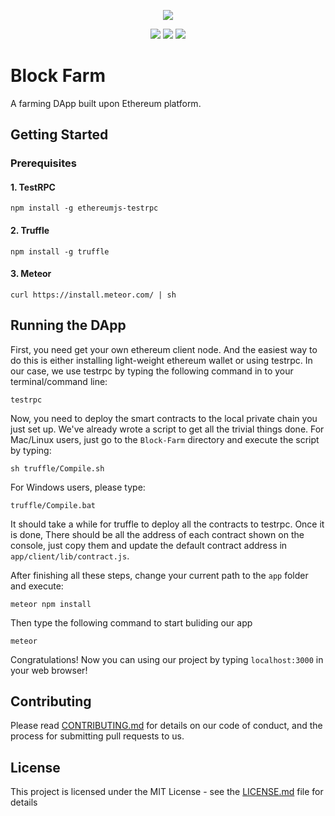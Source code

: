 <p align=center>
<img src="https://github.com/johnhckuo/Block-Farm/blob/master/app/public/img/BlockFarm.png?raw=true">
</p>
<p align=center>
<a target="_blank" href="https://opensource.org/licenses/MIT" title="License: MIT"><img src="https://img.shields.io/badge/License-MIT-blue.svg"></a>
<a target="_blank" href="http://makeapullrequest.com" title="PRs Welcome"><img src="https://img.shields.io/badge/PRs-welcome-brightgreen.svg"></a>
<a target="_blank" href="https://gitter.im/Block-Farm/Support" title="Gitter chat"><img src="https://img.shields.io/badge/gitter-join%20chat%20%E2%86%92-brightgreen.svg"></a>
</p> 

# Block Farm   

A farming DApp built upon Ethereum platform.

## Getting Started

### Prerequisites

#### 1. TestRPC
```
npm install -g ethereumjs-testrpc 
```

#### 2. Truffle
```
npm install -g truffle 
```

#### 3. Meteor
```
curl https://install.meteor.com/ | sh
```

## Running the DApp

First, you need get your own ethereum client node. And the easiest way to do this is either installing light-weight ethereum wallet or using testrpc. In our case, we use testrpc by typing the following command in to your terminal/command line:
```
testrpc
```
Now, you need to deploy the smart contracts to the local private chain you just set up. We've already wrote a script to get all the trivial things done. For Mac/Linux users, just go to the `Block-Farm` directory and execute the script by typing:
```
sh truffle/Compile.sh
```
For Windows users, please type:
```
truffle/Compile.bat
```
It should take a while for truffle to deploy all the contracts to testrpc. Once it is done, There should be all the address of each contract shown on the console, just copy them and update the default contract address in `app/client/lib/contract.js`.

After finishing all these steps, change your current path to the `app` folder and execute:
```
meteor npm install
```
Then type the following command to start buliding our app
```
meteor
```
Congratulations! Now you can using our project by typing `localhost:3000` in your web browser!

## Contributing

Please read [CONTRIBUTING.md](https://gist.github.com/johnhckuo/a08fc77a28d2addd0082a8bf54178421) for details on our code of conduct, and the process for submitting pull requests to us.

## License

This project is licensed under the MIT License - see the [LICENSE.md](LICENSE.md) file for details
